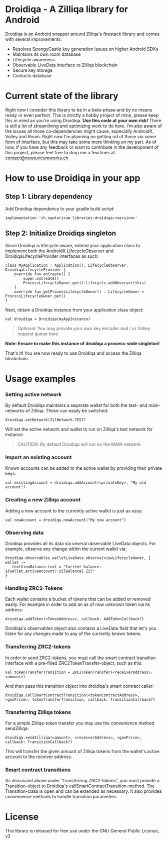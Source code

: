 # Droidiqa - A Zilliqa library for Android

Droidiqa is an Android wrapper around Zilliqa's firestack library and comes with several improvements:
- Resolves SpongyCastle key generation issues on higher Android SDKs
- Maintains its own room database
- Lifecycle awareness
- Observable LiveData interface to Zilliqa blockchain
- Secure key storage
- Contacts database

# Current state of the library

Right now I consider this library to be in a beta-phase and by no means ready or even perfect. This is strictly a hobby project of mine, please keep this in mind as you're using Droidiqa. **Use this code at your own risk!**
There is still a lot of streamlining and optimizing work to do here. I'm also aware of the issues all those co-dependencies might cause, especially AndroidX, Volley and Room. Right now I'm planning on getting rid of those via some form of interface, but this may take some more thinking on my part. As of now, if you have any feedback or want to contribute in the development of this project, please feel free to drop me a few lines at contact@newturicumworks.ch

# How to use Droidiqa in your app  
## Step 1: Library dependency
Add Droidiqa dependency to your gradle build script:

    implementation 'ch.newturicum.libraries:droidiqa:<version>'
## Step 2: Initialize Droidiqa singleton  
Since Droidiqa is lifecycle aware, extend your application class to implement both the AndroidX LifecycleObserver and DroidiqaLifecycleProvider interfaces as such:

    class MyApplication : Application(), LifecycleObserver, DroidiqaLifecycleProvider {
	    override fun onCreate() {
		    super.onCreate()
		    ProcessLifecycleOwner.get().lifecycle.addObserver(this)
	    }
	    override fun getProcessLifecycleOwner() : LifecycleOwner = ProcessLifecycleOwner.get()
    }

Next, obtain a Droidiqa instance from your application class object:

    val droidiqa = Droidiqa(myAppInstance)
> Optional: You may provide your own key encoder and / or Volley request queue here.

**Note: Ensure to make this instance of droidiqa a process-wide singleton!**

That's it! You are now ready to use Droidiqa and access the Zilliqa blockchain.

# Usage examples
### Setting active network

By default Droidiqa maintains a separate wallet for both the test- and main-networks of Zilliqa. These can easily be switched:

    droidiqa.setNetwork(ZilNetwork.TEST)
Will set the active network and wallet to run on Zilliqa's test network for instance.
>CAUTION: By default Droidiqa will run on the MAIN network.

### Import an existing account
Known accounts can be added to the active wallet by providing their private keys:

    val existingAccount = droidiqa.addAccount(<privateKey>, "My old account")

### Creating a new Zilliqa account
Adding a new account to the currently active wallet is just as easy:

    val newAccount = droidiqa.newAccount("My new account")

### Observing data
Droidiqa provides all its data via several observable LiveData objects. For example, observe any change within the current wallet via:

    droidiqa.observables.walletLiveData.observe(viewLifecycleOwner, { wallet ->
       textViewBalance.text = "Current balance: ${wallet.activeAccount?.zilBalance} Zil"
    }

### Handling ZRC2-Tokens
Each wallet contains a bucket of tokens that can be added or removed easily. For example in order to add an as of now unknown token via its address:

    droidiqa.addToken(<TokenAddress>, callback: AddTokenCallback?)
Droidiqa's observables object also contains a LiveData field that let's you listen for any changes made to any of the currently known tokens.

### Transferring ZRC2-tokens
In order to send ZRC2-tokens, you must call the smart contract transition interface with a pre-filled ZRC2TokenTransfer-object, such as this:

    val tokenTransferTransition = ZRC2TokenTransfer(<receiverAddress>, <amount>)
And then pass this transition object into droidiqa's smart contract caller:

    droidiqa.callSmartContractTransition(<tokenContractAddress>, <gasPrice>, tokenTransferTransition, callback: TransitionCallback?)

### Transferring Zilliqa tokens
For a simple Zilliqa-token transfer you may use the convenience method sendZilliqa:

    droidiqa.sendZilliqa(<amount>, <receiverAddress>, <gasPrice>, callback: TransitionCallback?)
This will transfer the given amount of Zilliqa tokens from the wallet's active account to the receiver address.

### Smart contract transitions
As discussed above under "transferring ZRC2-tokens", you must provide a Transition-object to Droidiqa's callSmartContractTransition-method. The Transition-class is open and can be extended as necessary. It also provides convenience methods to handle transition parameters.

# License
This library is released for free use under the GNU General Public License, v3
